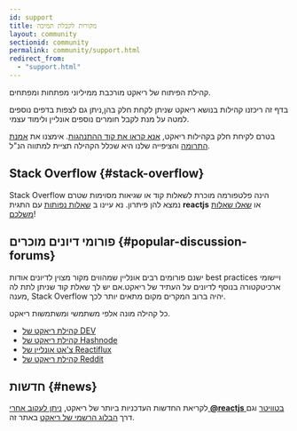 ```yaml
---
id: support
title: מקורות לקבלת תמיכה
layout: community
sectionid: community
permalink: community/support.html
redirect_from:
  - "support.html"
---
```


קהילת הפיתוח של ריאקט מורכבת ממיליוני מפתחות ומפתחים.

בדף זה ריכזנו קהילות בנושא ריאקט שניתן לקחת חלק בהן,ניתן גם לצפות בדפים נוספים למטה על מנת לקבל חומרים נוספים אונליין ולימוד עצמי.

בטרם לקיחת חלק בקהילות ריאקט, [אנא קראו את קוד ההתנהגות](https://github.com/facebook/react/blob/main/CODE_OF_CONDUCT.md). אימצנו את [אמנת התרומה](https://www.contributor-covenant.org/)
והציפייה שלנו היא שכלל הקהילה תציית למתווה הנ"ל.

## Stack Overflow {#stack-overflow}

Stack Overflow הינה פלטפורמה מוכרת לשאלות קוד או שגיאות מסוימות שטרם נמצא להן פיתרון. נא עיינו ב [שאלות נפותות](https://stackoverflow.com/questions/tagged/reactjs) עם התגית **reactjs** או [שאלו שאלות  משלכם](https://stackoverflow.com/questions/ask?tags=reactjs)!

## פורומי דיונים מוכרים {#popular-discussion-forums}

ישנם פורומים רבים אונליין שמהווים מקור מצוין לדיונים אודות best practices ויישומי ארכיטקטורה בנוסף לדיונים על העתיד של ריאקט.אם יש לך שאלת קוד שניתן לתת לה מענה,
Stack Overflow יהיה ברוב המקרים  מקום מתאים יותר לכך.

כל קהילה מונה אלפי משתמשי ומשתמשות ריאקט.

* [קהילת ריאקט של DEV](https://dev.to/t/react)
* [קהילת ריאקט של Hashnode](https://hashnode.com/n/reactjs)
* [צ'אט אונליין של Reactiflux](https://discord.gg/reactiflux)
* [קהילת ריאקט של Reddit](https://www.reddit.com/r/reactjs/)

## חדשות {#news}

לקריאת החדשות העדכניות ביותר של ריאקט, [ניתן לעקוב אחרי **@reactjs** בטוויטר](https://twitter.com/reactjs) וגם דרך [הבלוג הרשמי של ריאקט](/blog/) באתר זה.
